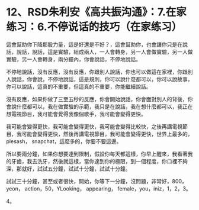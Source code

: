 # 12、RSD朱利安《高共振沟通》：7.在家练习：6.不停说话的技巧（在家练习）

這會幫助你下降那股力量，這是好還是不好？，這會幫助你，也會讓你只是在說話，說話，說話，這是實驗，組成兩人，一人會轉身，另一人會做實驗，另一人做實驗，另一人會轉身，兩分鐘內，你會說話，不停地說話。

不停地說話，沒有反應，沒有反應，你跟別人說話，你也可以做這在家裡，你跟別人說話，你會說，不停地說話，這是規則，你可以說什麼都可以，你可以說故事，你可以說話，這真的不重要，但這真的不重要，你能繼續說話。

沒有反應，如果你做了三至五秒的反應，你會開始說話，你會面對別人的背後，你會說什麼都可以，我在做實驗的示範，我只是在說話，我在想什麼都可以，我正在想電視節目，我可能會覺得我像個歌手，我可能會變得更快。

我可能會變得更快，我可能會變得更快，我可能會變得比較快，之後再講電視節目，我可能會變得更快，然後再講電視節目，我可能會變得更快，世界上最多的，plesash， snapchat，這麼多的，你要不要這邊。

所以要兩分鐘，如果你想要達到限制，假設你每天都這樣，你早上醒來，我看著我的牙齒，我去洗牙，然後就這樣，當你達到你的極限，到一個程度，你口裡不夠深，那就好，試試五分鐘，試試十分鐘，試試十分鐘。

試試三十分鐘，甚至或者很快，開始，你等下一分鐘，沒問題，非常好，800，yeon， action，50，YLooking， appearing， female，you，iniz，1，2，3。

4。